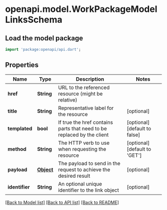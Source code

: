 # openapi.model.WorkPackageModelLinksSchema

## Load the model package
```dart
import 'package:openapi/api.dart';
```

## Properties
Name | Type | Description | Notes
------------ | ------------- | ------------- | -------------
**href** | **String** | URL to the referenced resource (might be relative) | 
**title** | **String** | Representative label for the resource | [optional] 
**templated** | **bool** | If true the href contains parts that need to be replaced by the client | [optional] [default to false]
**method** | **String** | The HTTP verb to use when requesting the resource | [optional] [default to 'GET']
**payload** | [**Object**](.md) | The payload to send in the request to achieve the desired result | [optional] 
**identifier** | **String** | An optional unique identifier to the link object | [optional] 

[[Back to Model list]](../README.md#documentation-for-models) [[Back to API list]](../README.md#documentation-for-api-endpoints) [[Back to README]](../README.md)



